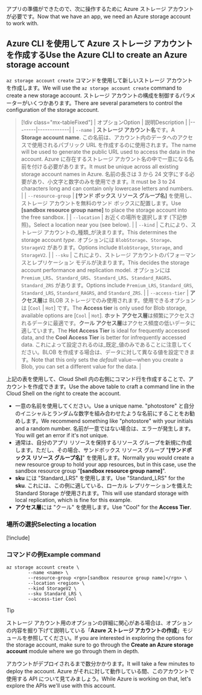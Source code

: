 <span data-ttu-id="c701c-101">アプリの準備ができたので、次に操作するために Azure ストレージ アカウントが必要です。</span><span class="sxs-lookup"><span data-stu-id="c701c-101">Now that we have an app, we need an Azure storage account to work with.</span></span>

## <a name="use-the-azure-cli-to-create-an-azure-storage-account"></a><span data-ttu-id="c701c-102">Azure CLI を使用して Azure ストレージ アカウントを作成する</span><span class="sxs-lookup"><span data-stu-id="c701c-102">Use the Azure CLI to create an Azure storage account</span></span>

<span data-ttu-id="c701c-103">`az storage account create` コマンドを使用して新しいストレージ アカウントを作成します。</span><span class="sxs-lookup"><span data-stu-id="c701c-103">We will use the `az storage account create` command to create a new storage account.</span></span> <span data-ttu-id="c701c-104">ストレージ アカウントの構成を制御するパラメーターがいくつかあります。</span><span class="sxs-lookup"><span data-stu-id="c701c-104">There are several parameters to control the configuration of the storage account.</span></span>

> [!div class="mx-tableFixed"]
> | <span data-ttu-id="c701c-105">オプション</span><span class="sxs-lookup"><span data-stu-id="c701c-105">Option</span></span> | <span data-ttu-id="c701c-106">説明</span><span class="sxs-lookup"><span data-stu-id="c701c-106">Description</span></span> |
> |--------|-------------|
> | `--name` | <span data-ttu-id="c701c-107">**ストレージ アカウント名**です。</span><span class="sxs-lookup"><span data-stu-id="c701c-107">A **Storage account name**.</span></span> <span data-ttu-id="c701c-108">この名前は、アカウント内のデータへのアクセスで使用されるパブリック URL を作成するのに使用されます。</span><span class="sxs-lookup"><span data-stu-id="c701c-108">The name will be used to generate the public URL used to access the data in the account.</span></span> <span data-ttu-id="c701c-109">Azure に存在するストレージ アカウント名の中で一意になる名前を付ける必要があります。</span><span class="sxs-lookup"><span data-stu-id="c701c-109">It must be unique across all existing storage account names in Azure.</span></span> <span data-ttu-id="c701c-110">名前の長さは 3 から 24 文字にする必要があり、小文字と数字のみを使用できます。</span><span class="sxs-lookup"><span data-stu-id="c701c-110">It must be 3 to 24 characters long and can contain only lowercase letters and numbers.</span></span> |
> | `--resource-group` | <span data-ttu-id="c701c-111">**<rgn>[サンド ボックス リソース グループ名]</rgn>** を使用し、ストレージ アカウントを無料のサンド ボックスに配置します。</span><span class="sxs-lookup"><span data-stu-id="c701c-111">Use **<rgn>[sandbox resource group name]</rgn>** to place the storage account into the free sandbox.</span></span> |
> | `--location` | <span data-ttu-id="c701c-112">お近くの場所を選択します (下記参照)。</span><span class="sxs-lookup"><span data-stu-id="c701c-112">Select a location near you (see below).</span></span> |
> | `--kind` | <span data-ttu-id="c701c-113">これにより、ストレージ アカウントの_種類_が決まります。</span><span class="sxs-lookup"><span data-stu-id="c701c-113">This determines the storage account _type_.</span></span> <span data-ttu-id="c701c-114">オプションには `BlobStorage`、`Storage`、`StorageV2` があります。</span><span class="sxs-lookup"><span data-stu-id="c701c-114">Options include `BlobStorage`, `Storage`, and `StorageV2`.</span></span> |
> | `--sku` | <span data-ttu-id="c701c-115">これにより、ストレージ アカウントのパフォーマンスとレプリケーション モデルが決まります。</span><span class="sxs-lookup"><span data-stu-id="c701c-115">This decides the storage account performance and replication model.</span></span> <span data-ttu-id="c701c-116">オプションには `Premium_LRS`、`Standard_GRS`、`Standard_LRS`、`Standard_RAGRS`、`Standard_ZRS` があります。</span><span class="sxs-lookup"><span data-stu-id="c701c-116">Options include `Premium_LRS`, `Standard_GRS`, `Standard_LRS`, `Standard_RAGRS`, and `Standard_ZRS`.</span></span> |
> | `--access-tier` | <span data-ttu-id="c701c-117">**アクセス層**は BLOB ストレージでのみ使用されます。使用できるオプションは [`Cool` \| `Hot`] です。</span><span class="sxs-lookup"><span data-stu-id="c701c-117">The **Access tier** is only used for Blob storage, available options are [`Cool` \| `Hot`].</span></span> <span data-ttu-id="c701c-118">**ホット アクセス層**は頻繁にアクセスされるデータに最適です。**クール アクセス層**はアクセス頻度の低いデータに適しています。</span><span class="sxs-lookup"><span data-stu-id="c701c-118">The **Hot Access Tier** is ideal for frequently accessed data, and the **Cool Access Tier** is better for infrequently accessed data.</span></span> <span data-ttu-id="c701c-119">これによって設定されるのは_既定_値のみであることに注意してください。BLOB を作成する場合は、データに対して異なる値を設定できます。</span><span class="sxs-lookup"><span data-stu-id="c701c-119">Note that this only sets the _default_ value&mdash;when you create a Blob, you can set a different value for the data.</span></span> |
    
<span data-ttu-id="c701c-120">上記の表を使用して、Cloud Shell 内の右側にコマンド行を作成することで、アカウントを作成できます。</span><span class="sxs-lookup"><span data-stu-id="c701c-120">Use the above table to craft a command line in the Cloud Shell on the right to create the account.</span></span>
- <span data-ttu-id="c701c-121">一意の名前を使用してください。</span><span class="sxs-lookup"><span data-stu-id="c701c-121">Use a unique name.</span></span> <span data-ttu-id="c701c-122">"photostore" と自分のイニシャルとランダムな数字を組み合わせたような名前にすることをお勧めします。</span><span class="sxs-lookup"><span data-stu-id="c701c-122">We recommend something like "photostore" with your initials and a random number.</span></span> <span data-ttu-id="c701c-123">名前が一意ではない場合は、エラーが発生します。</span><span class="sxs-lookup"><span data-stu-id="c701c-123">You will get an error if it's not unique.</span></span>
- <span data-ttu-id="c701c-124">通常は、自分のアプリ リソースを保持するリソース グループを新規に作成します。ただし、その場合、サンドボックス リソース グループ "**<rgn>[サンドボックス リソース グループ名]</rgn>**" を使用します。</span><span class="sxs-lookup"><span data-stu-id="c701c-124">Normally you would create a new resource group to hold your app resources, but in this case, use the sandbox resource group "**<rgn>[sandbox resource group name]</rgn>**".</span></span>
- <span data-ttu-id="c701c-125">**sku** には "Standard_LRS" を使用します。</span><span class="sxs-lookup"><span data-stu-id="c701c-125">Use "Standard_LRS" for the **sku**.</span></span> <span data-ttu-id="c701c-126">これには、この例に適している、ローカル レプリケーションを備えた Standard Storage が使用されます。</span><span class="sxs-lookup"><span data-stu-id="c701c-126">This will use standard storage with local replication, which is fine for this example.</span></span>
- <span data-ttu-id="c701c-127">**アクセス層**には "クール" を使用します。</span><span class="sxs-lookup"><span data-stu-id="c701c-127">Use "Cool" for the **Access Tier**.</span></span>

### <a name="selecting-a-location"></a><span data-ttu-id="c701c-128">場所の選択</span><span class="sxs-lookup"><span data-stu-id="c701c-128">Selecting a location</span></span>
<!-- Resource selection -->
[!include[](../../../includes/azure-sandbox-regions-first-mention-note.md)]

### <a name="example-command"></a><span data-ttu-id="c701c-129">コマンドの例</span><span class="sxs-lookup"><span data-stu-id="c701c-129">Example command</span></span>

```azurecli
az storage account create \
        --name <name> \
        --resource-group <rgn>[sandbox resource group name]</rgn> \
        --location <region> \
        --kind StorageV2 \
        --sku Standard_LRS \
        --access-tier Cool
```

> [!TIP]
> <span data-ttu-id="c701c-130">ストレージ アカウント用のオプションの詳細に関心がある場合は、オプションの内容を掘り下げて説明している「**Azure ストレージ アカウントの作成**」モジュールを参照してください。</span><span class="sxs-lookup"><span data-stu-id="c701c-130">If you are interested in exploring the options for the storage account, make sure to go through the **Create an Azure storage account** module where we go through them in depth.</span></span>

<span data-ttu-id="c701c-131">アカウントがデプロイされるまで数分かかります。</span><span class="sxs-lookup"><span data-stu-id="c701c-131">It will take a few minutes to deploy the account.</span></span> <span data-ttu-id="c701c-132">Azure がそれに対して動作している間、このアカウントで使用する API について見てみましょう。</span><span class="sxs-lookup"><span data-stu-id="c701c-132">While Azure is working on that, let's explore the APIs we'll use with this account.</span></span>
